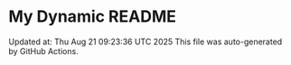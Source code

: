# My Dynamic README
Updated at: Thu Aug 21 09:23:36 UTC 2025
This file was auto-generated by GitHub Actions.
